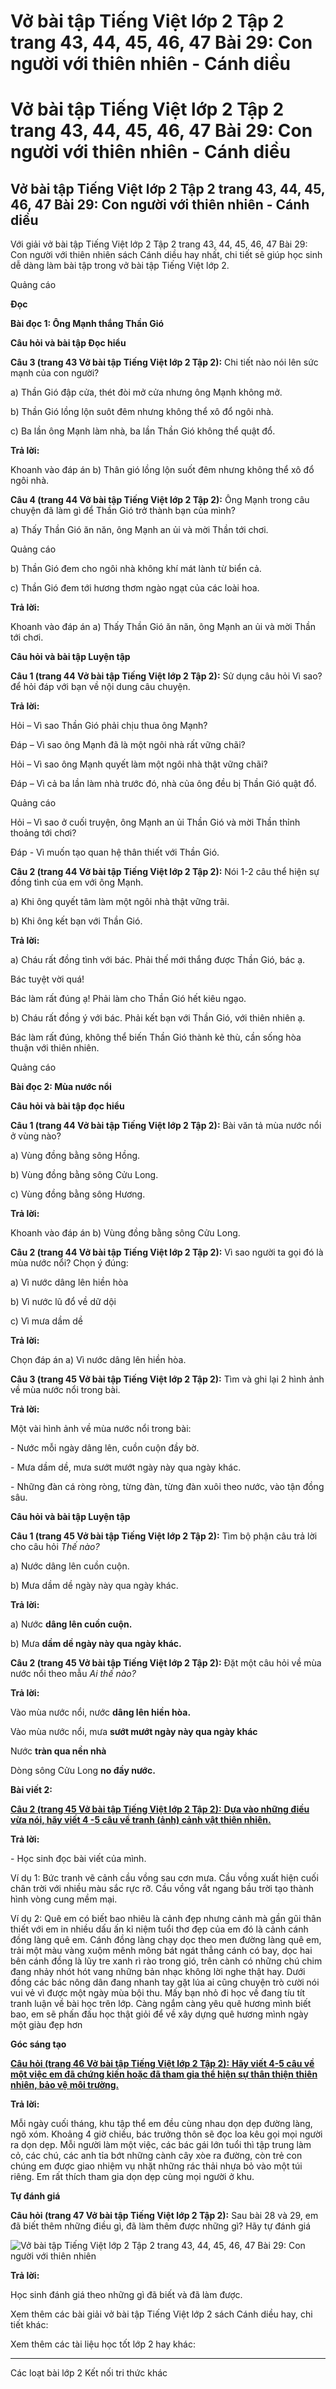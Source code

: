 # Vở bài tập Tiếng Việt lớp 2 Tập 2 trang 43, 44, 45, 46, 47 Bài 29: Con người với thiên nhiên - Cánh diều

# Vở bài tập Tiếng Việt lớp 2 Tập 2 trang 43, 44, 45, 46, 47 Bài 29: Con người với thiên nhiên - Cánh diều

## Vở bài tập Tiếng Việt lớp 2 Tập 2 trang 43, 44, 45, 46, 47 Bài 29: Con người với thiên nhiên - Cánh diều

Với giải vở bài tập Tiếng Việt lớp 2 Tập 2 trang 43, 44, 45, 46, 47 Bài 29: Con người với thiên nhiên sách Cánh diều hay nhất, chi tiết sẽ giúp học sinh dễ dàng làm bài tập trong vở bài tập Tiếng Việt lớp 2.

Quảng cáo

**Đọc**

**Bài đọc 1: Ông Mạnh thắng Thần Gió**

**Câu hỏi và bài tập Đọc hiểu**

**Câu 3 (trang 43 Vở bài tập Tiếng Việt lớp 2 Tập 2):** Chi tiết nào nói lên sức mạnh của con người?

a) Thần Gió đập cửa, thét đòi mở cửa nhưng ông Mạnh không mở.

b) Thần Gió lồng lộn suôt đêm nhưng không thể xô đổ ngôi nhà.

c) Ba lần ông Mạnh làm nhà, ba lần Thần Gió không thể quật đổ.

**Trả lời:**

Khoanh vào đáp án b) Thân gió lồng lộn suốt đêm nhưng không thể xô đổ ngôi nhà.

**Câu 4 (trang 44 Vở bài tập Tiếng Việt lớp 2 Tập 2):** Ông Mạnh trong câu chuyện đã làm gì để Thần Gió trở thành bạn của mình?

a) Thấy Thần Gió ăn năn, ông Mạnh an ủi và mời Thần tới chơi.

Quảng cáo

b) Thần Gió đem cho ngôi nhà không khí mát lành từ biển cả.

c) Thần Gió đem tới hương thơm ngào ngạt của các loài hoa.

**Trả lời:**

Khoanh vào đáp án a) Thấy Thần Gió ăn năn, ông Mạnh an ủi và mời Thần tới chơi.

**Câu hỏi và bài tập Luyện tập**

**Câu 1 (trang 44 Vở bài tập Tiếng Việt lớp 2 Tập 2):** Sử dụng câu hỏi Vì sao? để hỏi đáp với bạn về nội dung câu chuyện.

**Trả lời:**

Hỏi – Vì sao Thần Gió phải chịu thua ông Mạnh?

Đáp – Vì sao ông Mạnh đã là một ngôi nhà rất vững chãi?

Hỏi – Vì sao ông Mạnh quyết làm một ngôi nhà thật vững chãi?

Đáp – Vì cả ba lần làm nhà trước đó, nhà của ông đều bị Thần Gió quật đổ.

Quảng cáo

Hỏi – Vì sao ở cuối truyện, ông Mạnh an ủi Thần Gió và mời Thần thỉnh thoảng tới chơi?

Đáp - Vì muốn tạo quan hệ thân thiết với Thần Gió. 

**Câu 2 (trang 44 Vở bài tập Tiếng Việt lớp 2 Tập 2):** Nói 1-2 câu thể hiện sự đồng tình của em với ông Mạnh.

a) Khi ông quyết tâm làm một ngôi nhà thật vững trãi.

b) Khi ông kết bạn với Thần Gió.

**Trả lời:**

a) Cháu rất đồng tình với bác. Phải thế mới thắng được Thần Gió, bác ạ.

Bác tuyệt vời quá!

Bác làm rất đúng ạ! Phải làm cho Thần Gió hết kiêu ngạo.

b) Cháu rất đồng ý với bác. Phải kết bạn với Thần Gió, với thiên nhiên ạ.

Bác làm rất đúng, không thể biến Thần Gió thành kẻ thù, cần sống hòa thuận với thiên nhiên.

Quảng cáo

**Bài đọc 2: Mùa nước nổi**

**Câu hỏi và bài tập đọc hiểu**

**Câu 1 (trang 44 Vở bài tập Tiếng Việt lớp 2 Tập 2):** Bài văn tả mùa nước nổi ở vùng nào?

a) Vùng đồng bằng sông Hồng.

b) Vùng đồng bằng sông Cửu Long.

c) Vùng đồng bằng sông Hương.

**Trả lời:**

Khoanh vào đáp án b) Vùng đồng bằng sông Cửu Long.

**Câu 2 (trang 44 Vở bài tập Tiếng Việt lớp 2 Tập 2):** Vì sao người ta gọi đó là mùa nước nổi? Chọn ý đúng:

a) Vì nước dâng lên hiền hòa

b) Vì nước lũ đổ về dữ dội

c) Vì mưa dầm dề

**Trả lời:**

Chọn đáp án a) Vì nước dâng lên hiền hòa.

**Câu 3 (trang 45 Vở bài tập Tiếng Việt lớp 2 Tập 2):** Tìm và ghi lại 2 hình ảnh về mùa nước nổi trong bài.

**Trả lời:**

Một vài hình ảnh về mùa nước nổi trong bài:

\- Nước mỗi ngày dâng lên, cuồn cuộn đầy bờ.

\- Mưa dầm dề, mưa sướt mướt ngày này qua ngày khác.

\- Những đàn cá ròng ròng, từng đàn, từng đàn xuôi theo nước, vào tận đồng sâu. 

**Câu hỏi và bài tập Luyện tập**

**Câu 1 (trang 45 Vở bài tập Tiếng Việt lớp 2 Tập 2):** Tìm bộ phận câu trả lời cho câu hỏi _Thế nào?_

a) Nước dâng lên cuồn cuộn.

b) Mưa dầm dề ngày này qua ngày khác.

**Trả lời:**

a) Nước **dâng lên cuồn cuộn.**

b) Mưa **dầm dề ngày này qua ngày khác.**

**Câu 2 (trang 45 Vở bài tập Tiếng Việt lớp 2 Tập 2):** Đặt một câu hỏi về mùa nước nổi theo mẫu _Ai thế nào?_

**Trả lời:**

Vào mùa nước nổi, nước **dâng lên hiền hòa.**

Vào mùa nước nổi, mưa **sướt mướt ngày này qua ngày khác**

Nước **tràn qua nền nhà**

Dòng sông Cửu Long **no đầy nước.**

**Bài viết 2:**

[**Câu 2 (trang 45 Vở bài tập Tiếng Việt lớp 2 Tập 2):** **Dựa vào những điều vừa nói, hãy viết 4 -5 câu về tranh (ảnh) cảnh vật thiên nhiên.**](https://vietjack.com/vbt-tieng-viet-2-cd/viet-4-5-cau-ve-tranh-anh-canh-vat-thien-nhien-vm.jsp)

**Trả lời:**

\- Học sinh đọc bài viết của mình.

Ví dụ 1: Bức tranh vẽ cảnh cầu vồng sau cơn mưa. Cầu vồng xuất hiện cuối chân trời với nhiều màu sắc rực rỡ. Cầu vồng vắt ngang bầu trời tạo thành hình vòng cung mềm mại.

Ví dụ 2: Quê em có biết bao nhiêu là cảnh đẹp nhưng cảnh mà gần gũi thân thiết với em in nhiều dấu ấn kỉ niệm tuổi thơ đẹp của em đó là cảnh cánh đồng làng quê em. Cánh đồng làng chạy dọc theo men đường làng quê em, trải một màu vàng xuộm mênh mông bát ngát thẳng cánh có bay, dọc hai bên cánh đồng là lũy tre xanh rì rào trong gió, trên cành có những chú chim đang nhảy nhót hót vang những bản nhạc không lời nghe thật hay. Dưới đồng các bác nông dân đang nhanh tay gặt lúa ai cũng chuyện trò cười nói vui vẻ vì được một ngày mùa bội thu. Mấy bạn nhỏ đi học về đang tíu tít tranh luận về bài học trên lớp. Càng ngắm càng yêu quê hương mình biết bao, em sẽ phấn đấu học thật giỏi để về xây dựng quê hương mình ngày một giàu đẹp hơn

**Góc sáng tạo**

[**Câu hỏi (trang 46 Vở bài tập Tiếng Việt lớp 2 Tập 2):** **Hãy viết 4-5 câu về một việc em đã chứng kiến hoặc đã tham gia thể hiện sự thân thiện thiên nhiên, bảo vệ môi trường.**](https://vietjack.com/vbt-tieng-viet-2-cd/viet-4-5-cau-ve-mot-viec-em-da-chung-kien-hoac-da-tham-gia-vm.jsp)

**Trả lời:**

Mỗi ngày cuối tháng, khu tập thể em đều cùng nhau dọn dẹp đường làng, ngõ xóm. Khoảng 4 giờ chiều, bác trưởng thôn sẽ đọc loa kêu gọi mọi người ra dọn dẹp. Mỗi người làm một việc, các bác gái lớn tuổi thì tập trung làm cỏ, các chú, các anh tỉa bớt những cành cây xòe ra đường, còn trẻ con chúng em được giao nhiệm vụ nhặt những rác thải nhựa bỏ vào một túi riêng. Em rất thích tham gia dọn dẹp cùng mọi người ở khu.

**Tự đánh giá**

**Câu hỏi (trang 47 Vở bài tập Tiếng Việt lớp 2 Tập 2):** Sau bài 28 và 29, em đã biết thêm những điều gì, đã làm thêm được những gì? Hãy tự đánh giá

![Vở bài tập Tiếng Việt lớp 2 Tập 2 trang 43, 44, 45, 46, 47 Bài 29: Con người với thiên nhiên](https://vietjack.com/vbt-tieng-viet-2-cd/images/bai-29-con-nguoi-voi-thien-nhien.png)

**Trả lời:**

Học sinh đánh giá theo những gì đã biết và đã làm được.

Xem thêm các bài giải vở bài tập Tiếng Việt lớp 2 sách Cánh diều hay, chi tiết khác:

Xem thêm các tài liệu học tốt lớp 2 hay khác:

* * *

Các loạt bài lớp 2 Kết nối tri thức khác

